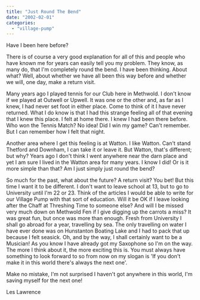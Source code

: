 ```yaml
---
title: "Just Round The Bend"
date: "2002-02-01"
categories: 
  - "village-pump"
---
```


Have I been here before?

There is of course a very good explanation for all of this and people who have known me for years can easily tell you my problem. They know, as many do, that I'm completely round the bend. I have been thinking. About what? Well, about whether we have all been this way before and whether we will, one day, make a return visit.

Many years ago I played tennis for our Club here in Methwold. I don't know if we played at Outwell or Upwell. It was one or the other and, as far as I knew, I had never set foot in either place. Come to think of it I have never returned. What I do know is that I had this strange feeling all of that evening that I knew this place. I felt at home there. I knew I had been there before. Who won the Tennis Match? No idea! Did I win my game? Can't remember. But I can remember how I felt that night.

Another area where I get this feeling is at Watton. I like Watton. Can't stand Thetford and Downham, I can take it or leave it. But Watton, that's different; but why? Years ago I don't think I went anywhere near the darn place and yet I am sure I lived in the Watton area for many years. I know I did! Or is it more simple than that? Am I just simply just round the bend?

So much for the past, what about the future? A return visit? You bet! But this time I want it to be different. I don't want to leave school at 13, but to go to University until I'm 22 or 23. Think of the articles I would be able to write for our Village Pump with that sort of education. Will it be OK if I leave looking after the Chaff at Threshing Time to someone else? And will I be missed very much down on Methwold Fen if I give digging up the carrots a miss? It was great fun, but once was more than enough. Fresh from University I shall go abroad for a year, travelling by sea. The only travelling on water I have ever done was on Hunstanton Boating Lake and I had to pack that up because I felt seasick. Oh, and by the way, I shall certainly want to be a Musician! As you know I have already got my Saxophone so I'm on the way. The more I think about it, the more exciting this is. You must always have something to look forward to so from now on my slogan is 'If you don't make it in this world there's always the next one'.

Make no mistake, I'm not surprised I haven't got anywhere in this world, I'm saving myself for the next one!

Les Lawrence
